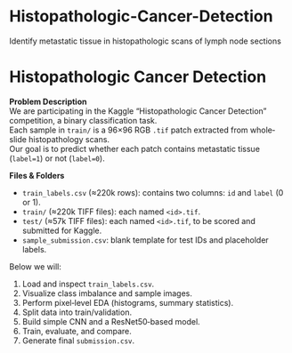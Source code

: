 # Histopathologic-Cancer-Detection
Identify metastatic tissue in histopathologic scans of lymph node sections
# Histopathologic Cancer Detection

**Problem Description**  
We are participating in the Kaggle “Histopathologic Cancer Detection” competition, a binary classification task.  
Each sample in `train/` is a 96×96 RGB `.tif` patch extracted from whole‐slide histopathology scans.  
Our goal is to predict whether each patch contains metastatic tissue (`label=1`) or not (`label=0`).  

**Files & Folders**  
- `train_labels.csv` (≈220k rows): contains two columns: `id` and `label` (0 or 1).  
- `train/` (≈220k TIFF files): each named `<id>.tif`.  
- `test/` (≈57k TIFF files): each named `<id>.tif`, to be scored and submitted for Kaggle.  
- `sample_submission.csv`: blank template for test IDs and placeholder labels.  

Below we will:
1. Load and inspect `train_labels.csv`.  
2. Visualize class imbalance and sample images.  
3. Perform pixel‐level EDA (histograms, summary statistics).  
4. Split data into train/validation.  
5. Build simple CNN and a ResNet50‐based model.  
6. Train, evaluate, and compare.  
7. Generate final `submission.csv`.
